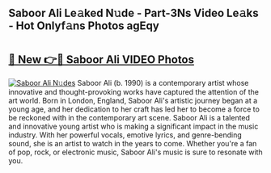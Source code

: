 ## Saboor Ali Le𝚊ked N𝚞de - Part-3Ns Video Le𝚊ks - Hot Onlyf𝚊ns Photos agEqy

# <h2><a href="http://ac29246.deff.icu/?id=Saboor+Ali">🔗 New 👉🔴 Saboor Ali VIDEO Photos</a></h2>

[![Saboor Ali N𝚞des](https://i.imgur.com/rIISA9y.gif)](http://ac29246.deff.icu/?id=Saboor+Ali)
Saboor Ali (b. 1990) is a contemporary artist whose innovative and thought-provoking works have captured the attention of the art world. Born in London, England, Saboor Ali's artistic journey began at a young age, and her dedication to her craft has led her to become a force to be reckoned with in the contemporary art scene. Saboor Ali is a talented and innovative young artist who is making a significant impact in the music industry. With her powerful vocals, emotive lyrics, and genre-bending sound, she is an artist to watch in the years to come. Whether you're a fan of pop, rock, or electronic music, Saboor Ali's music is sure to resonate with you.
